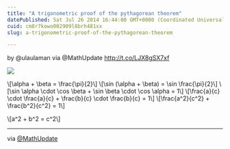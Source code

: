 ```yaml
---
title: "A trigonometric proof of the pythagorean theorem"
datePublished: Sat Jul 26 2014 16:44:00 GMT+0000 (Coordinated Universal Time)
cuid: cm8r7kowo002909l8brh481xx
slug: a-trigonometric-proof-of-the-pythagorean-theorem

---
```



by @ulaulaman via @MathUpdate http://t.co/LJX8gSX7xf

![](https://cdn.hashnode.com/res/hashnode/image/upload/v1743071177154/ff714b69-e73f-488b-b8de-62957aa9cee4.png)

\\\[\\alpha + \\beta = \\frac{\\pi}{2}\\\] \\\[\\sin (\\alpha + \\beta) = \\sin \\frac{\\pi}{2}\\\] \\\[\\sin \\alpha \\cdot \\cos \\beta + \\sin \\beta \\cdot \\cos \\alpha = 1\\\] \\\[\\frac{a}{c} \\cdot \\frac{a}{c} + \\frac{b}{c} \\cdot \\frac{b}{c} = 1\\\] \\\[\\frac{a^2}{c^2} + \\frac{b^2}{c^2} = 1\\\]

\\\[a^2 + b^2 = c^2\\\]

* * *

via [@MathUpdate](http://imgur.com/Xjlm6vp)